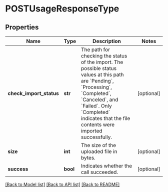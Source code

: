 # POSTUsageResponseType

## Properties
Name | Type | Description | Notes
------------ | ------------- | ------------- | -------------
**check_import_status** | **str** | The path for checking the status of the import.  The possible status values at this path are &#x60;Pending&#x60;, &#x60;Processing&#x60;, &#x60;Completed&#x60;, &#x60;Canceled&#x60;, and &#x60;Failed&#x60;. Only &#x60;Completed&#x60; indicates that the file contents were imported successfully.  | [optional] 
**size** | **int** | The size of the uploaded file in bytes.  | [optional] 
**success** | **bool** | Indicates whether the call succeeded.  | [optional] 

[[Back to Model list]](../README.md#documentation-for-models) [[Back to API list]](../README.md#documentation-for-api-endpoints) [[Back to README]](../README.md)


